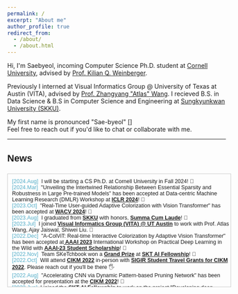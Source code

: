 ```yaml
---
permalink: /
excerpt: "About me"
author_profile: true
redirect_from:
  - /about/
  - /about.html
---
```


Hi, I'm Saebyeol, incoming Computer Science Ph.D. student at [Cornell University](https://www.cornell.edu/), advised by [Prof. Kilian Q. Weinberger](https://www.cs.cornell.edu/~kilian/). 

Previously I interned at Visual Informatics Group @ University of Texas at Austin (VITA), advised by [Prof. Zhangyang "Atlas" Wang](https://vita-group.github.io/index.html). 
I recieved B.S. in Data Science & B.S in Computer Science and Engineering at [Sungkyunkwan University (SKKU)](https://www.skku.edu/eng/).

<script type="text/javascript"> 
  function play(audio_id){
      var audio = document.getElementById(audio_id);
      audio.play();
  }
  function showHide(shID) {
      if (document.getElementById(shID)) {
          if (document.getElementById(shID).style.display == 'none') {
              document.getElementById(shID).style.display = 'inline';
          }
          else {
              document.getElementById(shID).style.display = 'inline';
              document.getElementById(shID).style.display = 'none';
          }
      }
  }
</script>

<p>
    <audio id="saebyeol_pronunciation" src="./files/saebyeol_pronunciation.mp3"></audio>
    My first name is pronounced "Sae-byeol" <a href="#" onclick="play('saebyeol_pronunciation');">[<i class="fa fa-fw fa-play"></i>]</a>
    <br>Feel free to reach out if you'd like to chat or collaborate with me.
</p>

---

<h3 style="font-size: 22px; font-family: Raleway, sans-serif;">News</h3>

<div style="height:250px;width:100%;margin-right:25px;margin-bottom:5px;display:inline-block;text-align:left;padding-left:10px;padding-top:10px;border:1px solid #ccc;overflow:auto;font:15px Merriweather, sans-serif;">
  
<small>
<span style="color: #52adc8;">[2024.Aug]</span>&nbsp;&nbsp;I will be starting a CS Ph.D. at Cornell University in Fall 2024! 🌟
<br>
<span style="color: #52adc8;">[2024.Mar]</span>&nbsp;&nbsp;"Unveiling the Intertwined Relationship Between Essential Sparsity and Robustness in Large Pre-trained Models" has been accepted at Data-centric Machine Learning Research (DMLR) Workshop at <strong><u>ICLR 2024</u></strong>! 🥳
<br>
<span style="color: #52adc8;">[2023.Oct]</span>&nbsp;&nbsp;"Real-Time User-guided Adaptive Colorization with Vision Transformer" has been accepted at <strong><u>WACV 2024</u></strong>! 🥳
<br>  
<span style="color: #52adc8;">[2023.Aug]</span>&nbsp;&nbsp;I graduated from <strong><u>SKKU</u></strong> with honors, <strong><u>Summa Cum Laude</u></strong>! 🥳
<br>  
<span style="color: #52adc8;">[2023.Jul]</span>&nbsp;&nbsp;I joined <strong><u>Visual Informatics Group (VITA) @ UT Austin</u></strong> to work with Prof. Atlas Wang, Ajay Jaiswal, Shiwei Liu. 🌟
<br>  
<span style="color: #52adc8;">[2022.Dec]</span>&nbsp;&nbsp;"A-ColViT: Real-time Interactive Colorization by Adaptive Vision Transformer" has been accepted at<strong><u> AAAI 2023</u></strong> International Workshop on Practical Deep Learning in the Wild with <strong><u>AAAI-23 Student Scholarship</u></strong>! 🥳
<br>  
<span style="color: #52adc8;">[2022.Nov]</span>&nbsp;&nbsp;Team SKeTchbook won a <strong><u>Grand Prize</u></strong> at <strong><u>SKT AI Fellowship</u></strong>! 🥳
<br>
<span style="color: #52adc8;">[2022.Oct]</span>&nbsp;&nbsp;Will attend <strong><u>CIKM 2022</u></strong> in-person with <strong><u>SIGIR Student Travel Grants for CIKM 2022</u></strong>. Please reach out if you'll be there 🖐
<br>
<span style="color: #52adc8;">[2022.Aug]</span>&nbsp;&nbsp;"Accelerating CNN via Dynamic Pattern‑based Pruning Network" has been accepted for presentation at the <strong><u>CIKM 2022</u></strong>! 🥳
<br>
<span style="color: #52adc8;">[2022.Jun]</span>&nbsp;&nbsp;I joined the <strong><u>SKT AI Fellowship</u></strong> to work on the project "Developing deep learning model for colorizing old monochrome images." I am glad to collaborate with Gwanghan Lee and Donggeun Ko as part of Team "SKeTchbook", mentored by Jiyeon Jung. 🌟
<br>
<span style="color: #52adc8;">[2021.Oct]</span>&nbsp;&nbsp;"VFP290K: A Large‑Scale Benchmark Dataset for Vision‑based Fallen Person Detection" has been accepted for presentation at the <strong><u>NeurIPS 2021</u></strong> Benchmark and Dataset Track! 🥳
</small>
  
</div>
